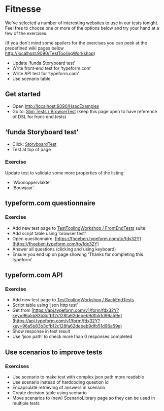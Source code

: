 # Fitnesse

We've selected a number of interesting websites to use in our tests tonight.   
Feel free to choose one or more of the options below and try your hand at a few of the exercises.

\(If you don't mind some spoilers for the exercises you can peek at the predefined wiki pages below   
[http://localhost:9090/TestToolingWorkshop](http://localhost:9090/TestToolingWorkshop)\)

* Update ‘funda Storyboard test’
* Write front-end test for ‘typeform.com’
* Write API test for ‘typeform.com'
* Use scenario table

## Get started

* Open [http://localhost:9090/HsacExamples](http://localhost:9090/HsacExamples)
* Go to: [Slim Tests / BrowserTest](http://localhost:9090/HsacExamples.SlimTests.BrowserTests) \(keep this page open to have reference of DSL for front-end tests\)

## ‘funda Storyboard test’

* Click: [StoryboardTest](http://localhost:9090/HsacExamples.SlimTests.BrowserTests.StoryboardTest)
* Test at top of page

### Exercise

Update test to validate some more properties of the listing:

* ‘Woonoppervlakte’
* ‘Bouwjaar’

## typeform.com questionnaire

### Exercise

* Add new test page to [TestToolingWorkshop / FrontEndTests](http://localhost:9090/TestToolingWorkshop.FrontEndTests) suite
* Add script table using ‘browser test’
* Open questionnaire: [https://fhoeben.typeform.com/to/fdx32Y](https://fhoeben.typeform.com/to/fdx32Y)  
* Answer all questions \(clicking and using keyboard\)
* Ensure you end up on page showing ‘Thanks for completing this typeform’

## typeform.com API

### Exercise

* Add new test page to [TestToolingWorkshop / BackEndTests](http://localhost:9090/TestToolingWorkshop.BackEndTests)
* Script table using ‘json http test’
* Get from [https://api.typeform.com/v1/form/fdx32Y?key=96a5b83b3cfb12c128fa62debeb9dfb51d96a59e](https://api.typeform.com/v1/form/fdx32Y?key=96a5b83b3cfb12c128fa62debeb9dfb51d96a59e) 
* Show response in test result
* Use ‘json path’ to check more than 0 responses completed

## Use scenarios to improve tests

### Exercises

* Use scenario to make test with complex json path more readable
* Use scenario instead of hardcoding question id
* Encapsulate retrieving of answers in scenario
* Create decision table using scenario
* Move scenarios to \(new\) ScenarioLibrary page so they can be used in multiple tests



